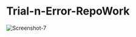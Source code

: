 # Trial-n-Error-RepoWork

<img src="https://i.ibb.co/tqsCkgK/Screenshot-7.png" alt="Screenshot-7" border="0" />
